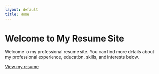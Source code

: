 ```yaml
---
layout: default
title: Home
---
```


# Welcome to My Resume Site

Welcome to my professional resume site. You can find more details about my professional experience, education, skills, and interests below.

[View my resume](/resume)